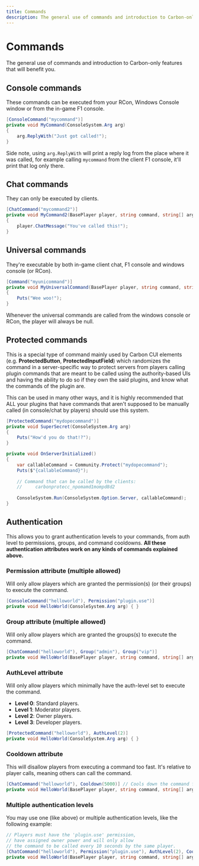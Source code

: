 ```yaml
---
title: Commands
description: The general use of commands and introduction to Carbon-only features that will benefit you.
---
```


# Commands

The general use of commands and introduction to Carbon-only features that will benefit you.

## Console commands

These commands can be executed from your RCon, Windows Console window or from the in-game F1 console.

```csharp
[ConsoleCommand("mycommand")]
private void MyCommand(ConsoleSystem.Arg arg)
{
    arg.ReplyWith("Just got called!");
}
```

Side note, using `arg.ReplyWith` will print a reply log from the place where it was called, for example calling
`mycommand` from the client F1 console, it'll print that log only there.

## Chat commands

They can only be executed by clients.

```csharp
[ChatCommand("mycommand2")]
private void MyCommand2(BasePlayer player, string command, string[] args)
{
    player.ChatMessage("You've called this!");
}
```

## Universal commands

They're executable by both in-game client chat, F1 console and windows console (or RCon).

```csharp
[Command("myunicommand")]
private void MyUniversalCommand(BasePlayer player, string command, string[] args)
{
    Puts("Wee woo!");
}
```

Whenever the universal commands are called from the windows console or RCon, the player will always be null.

## Protected commands

This is a special type of command mainly used by Carbon CUI elements (e.g. **ProtectedButton**, **ProtectedInputField**)
which randomizes the command in a server-specific way to protect servers from players calling plugin commands that are
meant to be called using the authority-based UIs and having the ability to do so if they own the said plugins, and know
what the commands of the plugin are.

This can be used in many other ways, and it is highly recommended that ALL your plugins that have commands that aren't
supposed to be manually called (in console/chat by players) should use this system.

```csharp
[ProtectedCommand("mydopecommand")]
private void SuperSecret(ConsoleSystem.Arg arg)
{
    Puts("How'd you do that!?");
}

private void OnServerInitialized()
{
    var callableCommand = Community.Protect("mydopecommand");
    Puts($"{callableCommand}"); 
    
    // Command that can be called by the clients:
    //     carbonprotecc_npomamd1mompd8d2
    
    ConsoleSystem.Run(ConsoleSystem.Option.Server, callableCommand);
}
```

## Authentication

This allows you to grant authentication levels to your commands, from auth level to permissions, groups, and command
cooldowns. **All these authentication attributes work on any kinds of commands explained above.**

### Permission attribute (multiple allowed)

Will only allow players which are granted the permission(s) (or their groups) to execute the command.

```csharp
[ConsoleCommand("helloworld"), Permission("plugin.use")]
private void HelloWorld(ConsoleSystem.Arg arg) { }
```

### Group attribute (multiple allowed)

Will only allow players which are granted the groups(s) to execute the command.

```csharp
[ChatCommand("helloworld"), Group("admin"), Group("vip")]
private void HelloWorld(BasePlayer player, string command, string[] args) { }
```

### AuthLevel attribute

Will only allow players which minimally have the auth-level set to execute the command.

* **Level 0**: Standard players.
* **Level 1**: Moderator players.
* **Level 2**: Owner players.
* **Level 3**: Developer players.

```csharp
[ProtectedCommand("helloworld"), AuthLevel(2)]
private void HelloWorld(ConsoleSystem.Arg arg) { }
```

### Cooldown attribute

This will disallow players from executing a command too fast. It's relative to player calls, meaning others can call the
command.

```csharp
[ChatCommand("helloworld"), Cooldown(5000)] // Cools down the command for 5 seconds.
private void HelloWorld(BasePlayer player, string command, string[] args) { }
```

### Multiple authentication levels

You may use one (like above) or multiple authentication levels, like the following example:

```csharp
// Players must have the 'plugin.use' permission,
// have assigned owner power and will only allow
// the command to be called every 10 seconds by the same player. 
[ChatCommand("helloworld"), Permission("plugin.use"), AuthLevel(2), Cooldown(10000)]
private void HelloWorld(BasePlayer player, string command, string[] args) { }
```
